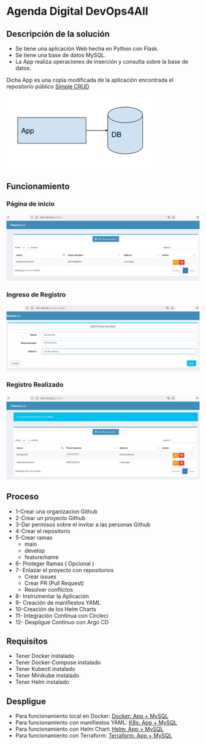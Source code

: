 <a name="top"></a>
# Agenda Digital DevOps4All



## Descripción de la solución
* Se tiene una aplicación Web hecha en Python con Flask. 
* Se tiene una base de datos MySQL. 
* La App realiza operaciones de inserción y consulta sobre la base de datos.

Dicha App es una copia modificada de la aplicación encontrada
el repositorio público [Simple CRUD](https://github.com/muhammadhanif/crud-application-using-flask-and-mysql) 

![](imagenes/1.png)

## Funcionamiento
### Página de inicio
![](imagenes/app_pantalla_inicial.png)
### Ingreso de Registro
![](imagenes/app_Add_Phone_Number.png)
### Registro Realizado
![](imagenes/app_nuevo_registro.png)
## Proceso
* 1-Crear una organizacion Github
* 2-Crear un proyecto Github
* 3-Dar permisos sobre el invitar a las personas Github
* 4-Crear el repositorio
* 5-Crear ramas
   - main
   - develop
   - feature/name
* 6-  Proteger Ramas ( Opcional )  
* 7-  Enlazar el proyecto con repositorios
   -  Crear issues
   -  Crear PR (Pull Request)
   -  Resolver conflictos
* 8- Instrumentar la Aplicación 
* 9- Creación de manifiestos YAML 
* 10-Creación de los Helm Charts
* 11- Integración Continua con Circleci
* 12- Despligue Continuo con Argo CD 
## Requisitos
* Tener Docker instalado
* Tener Docker-Compose instalado
* Tener Kubectl instalado
* Tener Minikube instalado
* Tener Helm instalado

## Despligue
* Para funcionamiento local en Docker: [Docker: App + MySQL](./Docker/Docker.md)
* Para funcionamiento con manifiestos YAML: [K8s: App + MySQL](./k8s/K8s.md)
* Para funcionamiento con Helm Chart: [Helm: App + MySQL](./Helm/Helm.md)
* Para funcionamiento con Terraform: [Terraform: App + MySQL](./Terraform/Terraform.md)
